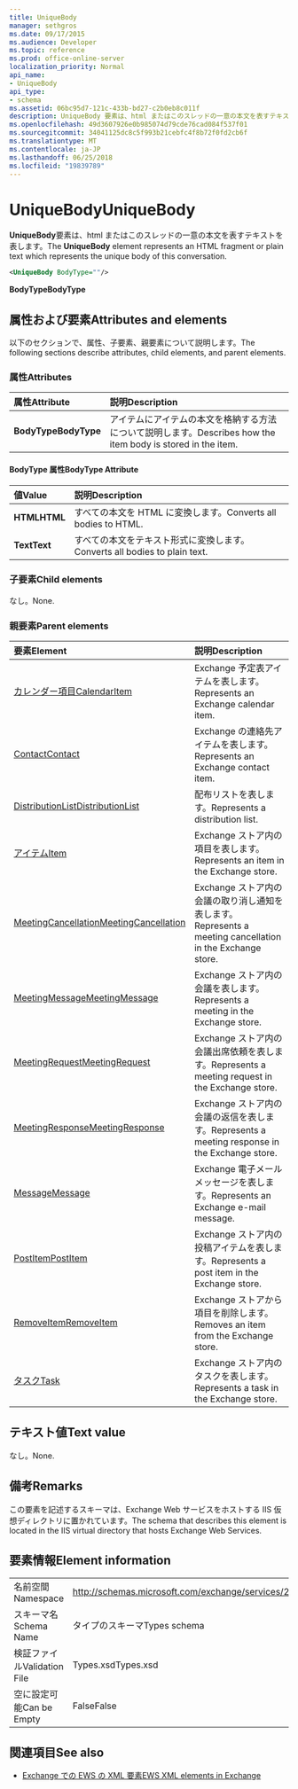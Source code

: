 ```yaml
---
title: UniqueBody
manager: sethgros
ms.date: 09/17/2015
ms.audience: Developer
ms.topic: reference
ms.prod: office-online-server
localization_priority: Normal
api_name:
- UniqueBody
api_type:
- schema
ms.assetid: 06bc95d7-121c-433b-bd27-c2b0eb8c011f
description: UniqueBody 要素は、html またはこのスレッドの一意の本文を表すテキストを表します。
ms.openlocfilehash: 49d3607926e0b985074d79cde76cad084f537f01
ms.sourcegitcommit: 34041125dc8c5f993b21cebfc4f8b72f0fd2cb6f
ms.translationtype: MT
ms.contentlocale: ja-JP
ms.lasthandoff: 06/25/2018
ms.locfileid: "19839789"
---
```

# <a name="uniquebody"></a><span data-ttu-id="4d860-103">UniqueBody</span><span class="sxs-lookup"><span data-stu-id="4d860-103">UniqueBody</span></span>

<span data-ttu-id="4d860-104">**UniqueBody**要素は、html またはこのスレッドの一意の本文を表すテキストを表します。</span><span class="sxs-lookup"><span data-stu-id="4d860-104">The **UniqueBody** element represents an HTML fragment or plain text which represents the unique body of this conversation.</span></span> 
  
```XML
<UniqueBody BodyType=""/>
```

 <span data-ttu-id="4d860-105">**BodyType**</span><span class="sxs-lookup"><span data-stu-id="4d860-105">**BodyType**</span></span>
## <a name="attributes-and-elements"></a><span data-ttu-id="4d860-106">属性および要素</span><span class="sxs-lookup"><span data-stu-id="4d860-106">Attributes and elements</span></span>

<span data-ttu-id="4d860-107">以下のセクションで、属性、子要素、親要素について説明します。</span><span class="sxs-lookup"><span data-stu-id="4d860-107">The following sections describe attributes, child elements, and parent elements.</span></span>
  
### <a name="attributes"></a><span data-ttu-id="4d860-108">属性</span><span class="sxs-lookup"><span data-stu-id="4d860-108">Attributes</span></span>

|<span data-ttu-id="4d860-109">**属性**</span><span class="sxs-lookup"><span data-stu-id="4d860-109">**Attribute**</span></span>|<span data-ttu-id="4d860-110">**説明**</span><span class="sxs-lookup"><span data-stu-id="4d860-110">**Description**</span></span>|
|:-----|:-----|
|<span data-ttu-id="4d860-111">**BodyType**</span><span class="sxs-lookup"><span data-stu-id="4d860-111">**BodyType**</span></span> <br/> |<span data-ttu-id="4d860-112">アイテムにアイテムの本文を格納する方法について説明します。</span><span class="sxs-lookup"><span data-stu-id="4d860-112">Describes how the item body is stored in the item.</span></span>  <br/> |
   
#### <a name="bodytype-attribute"></a><span data-ttu-id="4d860-113">BodyType 属性</span><span class="sxs-lookup"><span data-stu-id="4d860-113">BodyType Attribute</span></span>

|<span data-ttu-id="4d860-114">**値**</span><span class="sxs-lookup"><span data-stu-id="4d860-114">**Value**</span></span>|<span data-ttu-id="4d860-115">**説明**</span><span class="sxs-lookup"><span data-stu-id="4d860-115">**Description**</span></span>|
|:-----|:-----|
|<span data-ttu-id="4d860-116">**HTML**</span><span class="sxs-lookup"><span data-stu-id="4d860-116">**HTML**</span></span> <br/> |<span data-ttu-id="4d860-117">すべての本文を HTML に変換します。</span><span class="sxs-lookup"><span data-stu-id="4d860-117">Converts all bodies to HTML.</span></span>  <br/> |
|<span data-ttu-id="4d860-118">**Text**</span><span class="sxs-lookup"><span data-stu-id="4d860-118">**Text**</span></span> <br/> |<span data-ttu-id="4d860-119">すべての本文をテキスト形式に変換します。</span><span class="sxs-lookup"><span data-stu-id="4d860-119">Converts all bodies to plain text.</span></span>  <br/> |
   
### <a name="child-elements"></a><span data-ttu-id="4d860-120">子要素</span><span class="sxs-lookup"><span data-stu-id="4d860-120">Child elements</span></span>

<span data-ttu-id="4d860-121">なし。</span><span class="sxs-lookup"><span data-stu-id="4d860-121">None.</span></span>
  
### <a name="parent-elements"></a><span data-ttu-id="4d860-122">親要素</span><span class="sxs-lookup"><span data-stu-id="4d860-122">Parent elements</span></span>

|<span data-ttu-id="4d860-123">**要素**</span><span class="sxs-lookup"><span data-stu-id="4d860-123">**Element**</span></span>|<span data-ttu-id="4d860-124">**説明**</span><span class="sxs-lookup"><span data-stu-id="4d860-124">**Description**</span></span>|
|:-----|:-----|
|[<span data-ttu-id="4d860-125">カレンダー項目</span><span class="sxs-lookup"><span data-stu-id="4d860-125">CalendarItem</span></span>](calendaritem.md) <br/> |<span data-ttu-id="4d860-126">Exchange 予定表アイテムを表します。</span><span class="sxs-lookup"><span data-stu-id="4d860-126">Represents an Exchange calendar item.</span></span>  <br/> |
|[<span data-ttu-id="4d860-127">Contact</span><span class="sxs-lookup"><span data-stu-id="4d860-127">Contact</span></span>](contact.md) <br/> |<span data-ttu-id="4d860-128">Exchange の連絡先アイテムを表します。</span><span class="sxs-lookup"><span data-stu-id="4d860-128">Represents an Exchange contact item.</span></span>  <br/> |
|[<span data-ttu-id="4d860-129">DistributionList</span><span class="sxs-lookup"><span data-stu-id="4d860-129">DistributionList</span></span>](distributionlist.md) <br/> |<span data-ttu-id="4d860-130">配布リストを表します。</span><span class="sxs-lookup"><span data-stu-id="4d860-130">Represents a distribution list.</span></span>  <br/> |
|[<span data-ttu-id="4d860-131">アイテム</span><span class="sxs-lookup"><span data-stu-id="4d860-131">Item</span></span>](item.md) <br/> |<span data-ttu-id="4d860-132">Exchange ストア内の項目を表します。</span><span class="sxs-lookup"><span data-stu-id="4d860-132">Represents an item in the Exchange store.</span></span>  <br/> |
|[<span data-ttu-id="4d860-133">MeetingCancellation</span><span class="sxs-lookup"><span data-stu-id="4d860-133">MeetingCancellation</span></span>](meetingcancellation.md) <br/> |<span data-ttu-id="4d860-134">Exchange ストア内の会議の取り消し通知を表します。</span><span class="sxs-lookup"><span data-stu-id="4d860-134">Represents a meeting cancellation in the Exchange store.</span></span>  <br/> |
|[<span data-ttu-id="4d860-135">MeetingMessage</span><span class="sxs-lookup"><span data-stu-id="4d860-135">MeetingMessage</span></span>](meetingmessage.md) <br/> |<span data-ttu-id="4d860-136">Exchange ストア内の会議を表します。</span><span class="sxs-lookup"><span data-stu-id="4d860-136">Represents a meeting in the Exchange store.</span></span>  <br/> |
|[<span data-ttu-id="4d860-137">MeetingRequest</span><span class="sxs-lookup"><span data-stu-id="4d860-137">MeetingRequest</span></span>](meetingrequest.md) <br/> |<span data-ttu-id="4d860-138">Exchange ストア内の会議出席依頼を表します。</span><span class="sxs-lookup"><span data-stu-id="4d860-138">Represents a meeting request in the Exchange store.</span></span>  <br/> |
|[<span data-ttu-id="4d860-139">MeetingResponse</span><span class="sxs-lookup"><span data-stu-id="4d860-139">MeetingResponse</span></span>](meetingresponse.md) <br/> |<span data-ttu-id="4d860-140">Exchange ストア内の会議の返信を表します。</span><span class="sxs-lookup"><span data-stu-id="4d860-140">Represents a meeting response in the Exchange store.</span></span>  <br/> |
|[<span data-ttu-id="4d860-141">Message</span><span class="sxs-lookup"><span data-stu-id="4d860-141">Message</span></span>](message-ex15websvcsotherref.md) <br/> |<span data-ttu-id="4d860-142">Exchange 電子メール メッセージを表します。</span><span class="sxs-lookup"><span data-stu-id="4d860-142">Represents an Exchange e-mail message.</span></span>  <br/> |
|[<span data-ttu-id="4d860-143">PostItem</span><span class="sxs-lookup"><span data-stu-id="4d860-143">PostItem</span></span>](postitem.md) <br/> |<span data-ttu-id="4d860-144">Exchange ストア内の投稿アイテムを表します。</span><span class="sxs-lookup"><span data-stu-id="4d860-144">Represents a post item in the Exchange store.</span></span>  <br/> |
|[<span data-ttu-id="4d860-145">RemoveItem</span><span class="sxs-lookup"><span data-stu-id="4d860-145">RemoveItem</span></span>](removeitem.md) <br/> |<span data-ttu-id="4d860-146">Exchange ストアから項目を削除します。</span><span class="sxs-lookup"><span data-stu-id="4d860-146">Removes an item from the Exchange store.</span></span>  <br/> |
|[<span data-ttu-id="4d860-147">タスク</span><span class="sxs-lookup"><span data-stu-id="4d860-147">Task</span></span>](task.md) <br/> |<span data-ttu-id="4d860-148">Exchange ストア内のタスクを表します。</span><span class="sxs-lookup"><span data-stu-id="4d860-148">Represents a task in the Exchange store.</span></span>  <br/> |
   
## <a name="text-value"></a><span data-ttu-id="4d860-149">テキスト値</span><span class="sxs-lookup"><span data-stu-id="4d860-149">Text value</span></span>

<span data-ttu-id="4d860-150">なし。</span><span class="sxs-lookup"><span data-stu-id="4d860-150">None.</span></span>
  
## <a name="remarks"></a><span data-ttu-id="4d860-151">備考</span><span class="sxs-lookup"><span data-stu-id="4d860-151">Remarks</span></span>

<span data-ttu-id="4d860-152">この要素を記述するスキーマは、Exchange Web サービスをホストする IIS 仮想ディレクトリに置かれています。</span><span class="sxs-lookup"><span data-stu-id="4d860-152">The schema that describes this element is located in the IIS virtual directory that hosts Exchange Web Services.</span></span>
  
## <a name="element-information"></a><span data-ttu-id="4d860-153">要素情報</span><span class="sxs-lookup"><span data-stu-id="4d860-153">Element information</span></span>

|||
|:-----|:-----|
|<span data-ttu-id="4d860-154">名前空間</span><span class="sxs-lookup"><span data-stu-id="4d860-154">Namespace</span></span>  <br/> |http://schemas.microsoft.com/exchange/services/2006/types  <br/> |
|<span data-ttu-id="4d860-155">スキーマ名</span><span class="sxs-lookup"><span data-stu-id="4d860-155">Schema Name</span></span>  <br/> |<span data-ttu-id="4d860-156">タイプのスキーマ</span><span class="sxs-lookup"><span data-stu-id="4d860-156">Types schema</span></span>  <br/> |
|<span data-ttu-id="4d860-157">検証ファイル</span><span class="sxs-lookup"><span data-stu-id="4d860-157">Validation File</span></span>  <br/> |<span data-ttu-id="4d860-158">Types.xsd</span><span class="sxs-lookup"><span data-stu-id="4d860-158">Types.xsd</span></span>  <br/> |
|<span data-ttu-id="4d860-159">空に設定可能</span><span class="sxs-lookup"><span data-stu-id="4d860-159">Can be Empty</span></span>  <br/> |<span data-ttu-id="4d860-160">False</span><span class="sxs-lookup"><span data-stu-id="4d860-160">False</span></span>  <br/> |
   
## <a name="see-also"></a><span data-ttu-id="4d860-161">関連項目</span><span class="sxs-lookup"><span data-stu-id="4d860-161">See also</span></span>



- [<span data-ttu-id="4d860-162">Exchange での EWS の XML 要素</span><span class="sxs-lookup"><span data-stu-id="4d860-162">EWS XML elements in Exchange</span></span>](ews-xml-elements-in-exchange.md)

